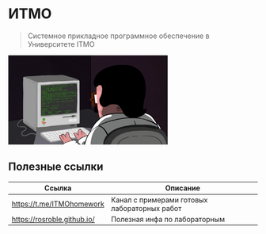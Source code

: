 # ИТМО

> Системное прикладное программное обеспечение в Университете IТМО<br>

<img alt="#JAVA" src="https://github.com/anvrich/ITMOLabs/blob/ad002b59ecc63235ade37eb4a89d1465e4392dae/.GIF/giphy.gif" height="180">

## Полезные ссылки

| Ссылка | Описание |
| --- | --- |
| https://t.me/ITMOhomework | Канал с примерами готовых лабораторных работ |
| https://rosroble.github.io/ | Полезная инфа по лабораторным |
